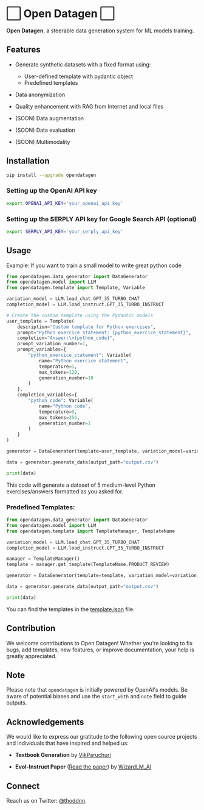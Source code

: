 # ⬜️ Open Datagen ⬜️

**Open Datagen**, a steerable data generation system for ML models training.

## Features

- Generate synthetic datasets with a fixed format using:
    - User-defined template with pydantic object
    - Predefined templates

- Data anonymization 

- Quality enhancement with RAG from Internet and local files

- (SOON) Data augmentation 

- (SOON) Data evaluation 

- (SOON) Multimodality

## Installation

```bash
pip install --upgrade opendatagen
```

### Setting up the OpenAI API key

```bash
export OPENAI_API_KEY='your_openai_api_key'
```

### Setting up the SERPLY API key for Google Search API (optional)

```bash
export SERPLY_API_KEY='your_serply_api_key'
```

## Usage

Example: If you want to train a small model to write great python code

```python
from opendatagen.data_generator import DataGenerator
from opendatagen.model import LLM
from opendatagen.template import Template, Variable

variation_model = LLM.load_chat.GPT_35_TURBO_CHAT 
completion_model = LLM.load_instruct.GPT_35_TURBO_INSTRUCT

# Create the custom template using the Pydantic models
user_template = Template(
    description="Custom template for Python exercises",
    prompt="Python exercice statement: {python_exercice_statement}",
    completion="Answer:\n{python_code}",
    prompt_variation_number=1,
    prompt_variables={
        "python_exercice_statement": Variable(
            name="Python exercice statement",
            temperature=1,
            max_tokens=120,
            generation_number=10
        )
    },
    completion_variables={
        "python_code": Variable(
            name="Python code",
            temperature=0,
            max_tokens=256,
            generation_number=1
        )
    }
)

generator = DataGenerator(template=user_template, variation_model=variation_model, completion_model=completion_model)

data = generator.generate_data(output_path="output.csv")

print(data)
```

This code will generate a dataset of 5 medium-level Python exercises/answers formatted as you asked for.

### Predefined Templates:

```python
from opendatagen.data_generator import DataGenerator
from opendatagen.model import LLM
from opendatagen.template import TemplateManager, TemplateName

variation_model = LLM.load_chat.GPT_35_TURBO_CHAT
completion_model = LLM.load_instruct.GPT_35_TURBO_INSTRUCT

manager = TemplateManager()
template = manager.get_template(TemplateName.PRODUCT_REVIEW)

generator = DataGenerator(template=template, variation_model=variation_model, completion_model=completion_model)

data = generator.generate_data(output_path="output.csv")

print(data)
```

You can find the templates in the [template.json](https://github.com/thoddnn/open-datagen/blob/main/opendatagen/files/template.json) file.

## Contribution 

We welcome contributions to Open Datagen! Whether you're looking to fix bugs, add templates, new features, or improve documentation, your help is greatly appreciated.
  
## Note 

Please note that `opendatagen` is initially powered by OpenAI's models. Be aware of potential biases and use the `start_with` and `note` field to guide outputs.

## Acknowledgements

We would like to express our gratitude to the following open source projects and individuals that have inspired and helped us:

- **Textbook Generation** by [VikParuchuri](https://github.com/VikParuchuri/textbook_quality)
  
- **Evol-Instruct Paper** ([Read the paper](https://arxiv.org/abs/2306.08568)) by [WizardLM_AI](https://twitter.com/WizardLM_AI)

## Connect 

Reach us on Twitter: [@thoddnn](https://twitter.com/thoddnn).